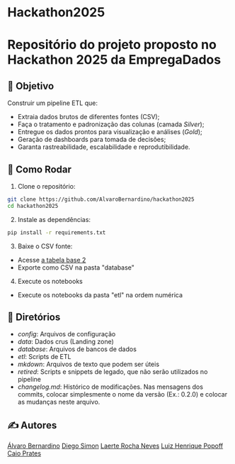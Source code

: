 # Hackathon2025
Repositório do projeto proposto no Hackathon 2025 da EmpregaDados
=============================================================
## 🚀 Objetivo
Construir um pipeline ETL que:
- Extraia dados brutos de diferentes fontes (CSV);
- Faça o tratamento e padronização das colunas (camada *Silver*);
- Entregue os dados prontos para visualização e análises (*Gold*);
- Geração de dashboards para tomada de decisões;
- Garanta rastreabilidade, escalabilidade e reprodutibilidade.

## 🧪 Como Rodar

1. Clone o repositório:
```bash
git clone https://github.com/AlvaroBernardino/hackathon2025
cd hackathon2025
```
2. Instale as dependências:
```bash
pip install -r requirements.txt
```
3. Baixe o CSV fonte:
- Acesse [a tabela base 2](https://empregadados-my.sharepoint.com/:x:/g/personal/bianca_empregadados_com_br/EZYutqfo5ldNhDw2lMYRxrIBnpPI6c7OTjBBS_F5yz860Q?rtime=to82V2qS3Ug)
- Exporte como CSV na pasta "database"
  
4. Execute os notebooks
- Execute os notebooks da pasta "etl" na ordem numérica

## 🧪 Diretórios
 - *config*: Arquivos de configuração
 - *data*: Dados crus (Landing zone)
 - *database*: Arquivos de bancos de dados
 - *etl*: Scripts de ETL
 - *mkdown*: Arquivos de texto que podem ser úteis
 - *retired*: Scripts e snippets de legado, que não serão utilizados no pipeline
 - *changelog.md*: Histórico de modificações. Nas mensagens dos commits, colocar simplesmente o nome da versão (Ex.: 0.2.0) e colocar as mudanças neste arquivo.

## ✍️ Autores
[Álvaro Bernardino](https://www.linkedin.com/in/alvaro-bernardino/)
[Diego Simon](https://www.linkedin.com/in/diego-simon/)
[Laerte Rocha Neves](https://www.linkedin.com/in/laerterochanp/)
[Luiz Henrique Popoff](https://www.linkedin.com/in/luizpopoff/)
[Caio Prates](https://www.linkedin.com/feed/)